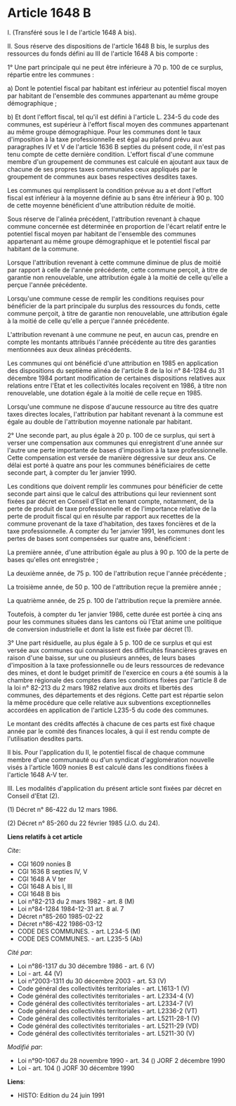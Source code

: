 # Article 1648 B

I. (Transféré sous le I de l'article 1648 A bis).

II. Sous réserve des dispositions de l'article 1648 B bis, le surplus des ressources du fonds défini au III de l'article 1648
A bis comporte :

1° Une part principale qui ne peut être inférieure à 70 p. 100 de ce surplus, répartie entre les communes :

a) Dont le potentiel fiscal par habitant est inférieur au potentiel fiscal moyen par habitant de l'ensemble des communes
appartenant au même groupe démographique ;

b) Et dont l'effort fiscal, tel qu'il est défini à l'article L. 234-5 du code des communes, est supérieur à l'effort fiscal
moyen des communes appartenant au même groupe démographique. Pour les communes dont le taux d'imposition à la taxe
professionnelle est égal au plafond prévu aux paragraphes IV et V de l'article 1636 B septies du présent code, il n'est pas
tenu compte de cette dernière condition. L'effort fiscal d'une commune membre d'un groupement de communes est calculé en
ajoutant aux taux de chacune de ses propres taxes communales ceux appliqués par le groupement de communes aux bases
respectives desdites taxes.

Les communes qui remplissent la condition prévue au a et dont l'effort fiscal est inférieur à la moyenne définie au b sans
être inférieur à 90 p. 100 de cette moyenne bénéficient d'une attribution réduite de moitié.

Sous réserve de l'alinéa précédent, l'attribution revenant à chaque commune concernée est déterminée en proportion de l'écart
relatif entre le potentiel fiscal moyen par habitant de l'ensemble des communes appartenant au même groupe démographique et
le potentiel fiscal par habitant de la commune.

Lorsque l'attribution revenant à cette commune diminue de plus de moitié par rapport à celle de l'année précédente, cette
commune perçoit, à titre de garantie non renouvelable, une attribution égale à la moitié de celle qu'elle a perçue l'année
précédente.

Lorsqu'une commune cesse de remplir les conditions requises pour bénéficier de la part principale du surplus des ressources
du fonds, cette commune perçoit, à titre de garantie non renouvelable, une attribution égale à la moitié de celle qu'elle a
perçue l'année précédente.

L'attribution revenant à une commune ne peut, en aucun cas, prendre en compte les montants attribués l'année précédente au
titre des garanties mentionnées aux deux alinéas précédents.

Les communes qui ont bénéficié d'une attribution en 1985 en application des dispositions du septième alinéa de l'article 8 de
la loi n° 84-1284 du 31 décembre 1984 portant modification de certaines dispositions relatives aux relations entre l'Etat et
les collectivités locales reçoivent en 1986, à titre non renouvelable, une dotation égale à la moitié de celle reçue en 1985.

Lorsqu'une commune ne dispose d'aucune ressource au titre des quatre taxes directes locales, l'attribution par habitant
revenant à la commune est égale au double de l'attribution moyenne nationale par habitant.

2° Une seconde part, au plus égale à 20 p. 100 de ce surplus, qui sert à verser une compensation aux communes qui
enregistrent d'une année sur l'autre une perte importante de bases d'imposition à la taxe professionnelle. Cette compensation
est versée de manière dégressive sur deux ans. Ce délai est porté à quatre ans pour les communes bénéficiaires de cette
seconde part, à compter du 1er janvier 1990.

Les conditions que doivent remplir les communes pour bénéficier de cette seconde part ainsi que le calcul des attributions
qui leur reviennent sont fixées par décret en Conseil d'Etat en tenant compte, notamment, de la perte de produit de taxe
professionnelle et de l'importance relative de la perte de produit fiscal qui en résulte par rapport aux recettes de la
commune provenant de la taxe d'habitation, des taxes foncières et de la taxe professionnelle. A compter du 1er janvier 1991,
les communes dont les pertes de bases sont compensées sur quatre ans, bénéficient :

La première année, d'une attribution égale au plus à 90 p. 100 de la perte de bases qu'elles ont enregistrée ;

La deuxième année, de 75 p. 100 de l'attribution reçue l'année précédente ;

La troisième année, de 50 p. 100 de l'attribution reçue la première année ;

La quatrième année, de 25 p. 100 de l'attribution reçue la première année.

Toutefois, à compter du 1er janvier 1986, cette durée est portée à cinq ans pour les communes situées dans les cantons où
l'Etat anime une politique de conversion industrielle et dont la liste est fixée par décret (1).

3° Une part résiduelle, au plus égale à 5 p. 100 de ce surplus et qui est versée aux communes qui connaissent des difficultés
financières graves en raison d'une baisse, sur une ou plusieurs années, de leurs bases d'imposition à la taxe professionnelle
ou de leurs ressources de redevance des mines, et dont le budget primitif de l'exercice en cours a été soumis à la chambre
régionale des comptes dans les conditions fixées par l'article 8 de la loi n° 82-213 du 2 mars 1982 relative aux droits et
libertés des communes, des départements et des régions. Cette part est répartie selon la même procédure que celle relative
aux subventions exceptionnelles accordées en application de l'article L235-5 du code des communes.

Le montant des crédits affectés à chacune de ces parts est fixé chaque année par le comité des finances locales, à qui il est
rendu compte de l'utilisation desdites parts.

II bis. Pour l'application du II, le potentiel fiscal de chaque commune membre d'une communauté ou d'un syndicat
d'agglomération nouvelle visés à l'article 1609 nonies B est calculé dans les conditions fixées à l'article 1648 A-V ter.

III. Les modalités d'application du présent article sont fixées par décret en Conseil d'Etat (2).

(1) Décret n° 86-422 du 12 mars 1986.

(2) Décret n° 85-260 du 22 février 1985 (J.O. du 24).

**Liens relatifs à cet article**

_Cite_:

  - CGI 1609 nonies B
  - CGI 1636 B septies IV, V
  - CGI 1648 A V ter
  - CGI 1648 A bis I, III
  - CGI 1648 B bis
  - Loi n°82-213 du 2 mars 1982 - art. 8 (M)
  - Loi n°84-1284 1984-12-31 art. 8 al. 7
  - Décret n°85-260 1985-02-22
  - Décret n°86-422 1986-03-12
  - CODE DES COMMUNES. - art. L234-5 (M)
  - CODE DES COMMUNES. - art. L235-5 (Ab)

_Cité par_:

  - Loi n°86-1317 du 30 décembre 1986 - art. 6 (V)
  - Loi - art. 44 (V)
  - Loi n°2003-1311 du 30 décembre 2003 - art. 53 (V)
  - Code général des collectivités territoriales - art. L1613-1 (V)
  - Code général des collectivités territoriales - art. L2334-4 (V)
  - Code général des collectivités territoriales - art. L2334-7 (V)
  - Code général des collectivités territoriales - art. L2336-2 (VT)
  - Code général des collectivités territoriales - art. L5211-28-1 (V)
  - Code général des collectivités territoriales - art. L5211-29 (VD)
  - Code général des collectivités territoriales - art. L5211-30 (V)

_Modifié par_:

  - Loi n°90-1067 du 28 novembre 1990 - art. 34 () JORF 2 décembre 1990
  - Loi - art. 104 () JORF 30 décembre 1990

**Liens**:

  - HISTO: Edition du 24 juin 1991
